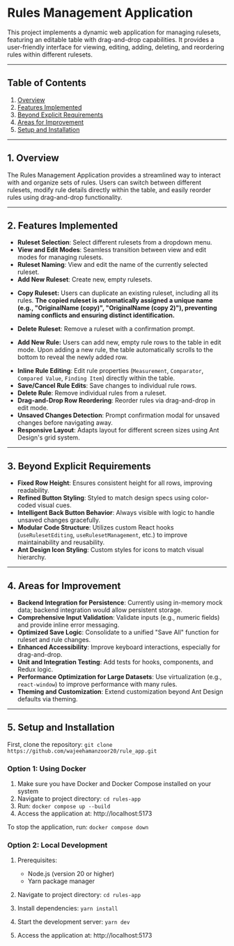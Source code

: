 # Rules Management Application

This project implements a dynamic web application for managing rulesets, featuring an editable table with drag-and-drop capabilities. It provides a user-friendly interface for viewing, editing, adding, deleting, and reordering rules within different rulesets.

---

## Table of Contents

1. [Overview](#1-overview)  
2. [Features Implemented](#2-features-implemented)  
3. [Beyond Explicit Requirements](#3-beyond-explicit-requirements)  
4. [Areas for Improvement](#4-areas-for-improvement)  
5. [Setup and Installation](#5-setup-and-installation)  

---

## 1. Overview

The Rules Management Application provides a streamlined way to interact with and organize sets of rules. Users can switch between different rulesets, modify rule details directly within the table, and easily reorder rules using drag-and-drop functionality.

---

## 2. Features Implemented

- **Ruleset Selection**: Select different rulesets from a dropdown menu.
- **View and Edit Modes**: Seamless transition between view and edit modes for managing rulesets.
- **Ruleset Naming**: View and edit the name of the currently selected ruleset.
- **Add New Ruleset**: Create new, empty rulesets.
* **Copy Ruleset:** Users can duplicate an existing ruleset, including all its rules. **The copied ruleset is automatically assigned a unique name (e.g., "OriginalName (copy)", "OriginalName (copy 2)"), preventing naming conflicts and ensuring distinct identification.**
- **Delete Ruleset**: Remove a ruleset with a confirmation prompt.
* **Add New Rule:** Users can add new, empty rule rows to the table in edit mode. Upon adding a new rule, the table automatically scrolls to the bottom to reveal the newly added row.
- **Inline Rule Editing**: Edit rule properties (`Measurement`, `Comparator`, `Compared Value`, `Finding Item`) directly within the table.
- **Save/Cancel Rule Edits**: Save changes to individual rule rows.
- **Delete Rule**: Remove individual rules from a ruleset.
- **Drag-and-Drop Row Reordering**: Reorder rules via drag-and-drop in edit mode.
- **Unsaved Changes Detection**: Prompt confirmation modal for unsaved changes before navigating away.
- **Responsive Layout**: Adapts layout for different screen sizes using Ant Design's grid system.

---

## 3. Beyond Explicit Requirements

- **Fixed Row Height**: Ensures consistent height for all rows, improving readability.
- **Refined Button Styling**: Styled to match design specs using color-coded visual cues.
- **Intelligent Back Button Behavior**: Always visible with logic to handle unsaved changes gracefully.
- **Modular Code Structure**: Utilizes custom React hooks (`useRulesetEditing`, `useRulesetManagement`, etc.) to improve maintainability and reusability.
- **Ant Design Icon Styling**: Custom styles for icons to match visual hierarchy.

---

## 4. Areas for Improvement

- **Backend Integration for Persistence**: Currently using in-memory mock data; backend integration would allow persistent storage.
- **Comprehensive Input Validation**: Validate inputs (e.g., numeric fields) and provide inline error messaging.
- **Optimized Save Logic**: Consolidate to a unified "Save All" function for ruleset and rule changes.
- **Enhanced Accessibility**: Improve keyboard interactions, especially for drag-and-drop.
- **Unit and Integration Testing**: Add tests for hooks, components, and Redux logic.
- **Performance Optimization for Large Datasets**: Use virtualization (e.g., `react-window`) to improve performance with many rules.
- **Theming and Customization**: Extend customization beyond Ant Design defaults via theming.

---

## 5. Setup and Installation

First, clone the repository:
`git clone https://github.com/wajeehamanzoor20/rule_app.git`

### Option 1: Using Docker

1. Make sure you have Docker and Docker Compose installed on your system
2. Navigate to project directory: `cd rules-app`
3. Run: `docker compose up --build`
4. Access the application at: http://localhost:5173

To stop the application, run: `docker compose down`

### Option 2: Local Development

1. Prerequisites:
   - Node.js (version 20 or higher)
   - Yarn package manager

2. Navigate to project directory: `cd rules-app`
3. Install dependencies: `yarn install`
4. Start the development server: `yarn dev`
5. Access the application at: http://localhost:5173
